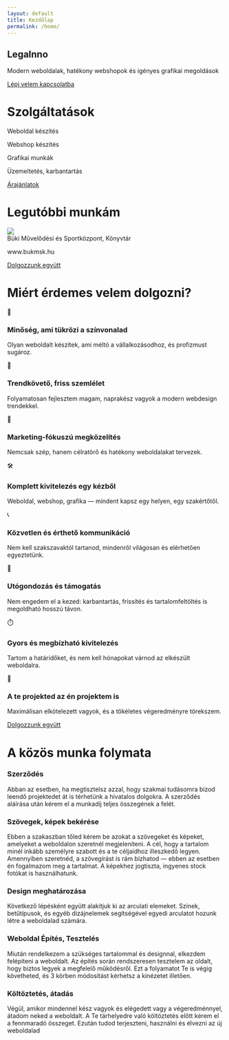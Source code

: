 ```yaml
---
layout: default
title: Kezdőlap
permalink: /home/
---
```

<div class="boxContainerLighter noPadding">
    <section class="hero-section">
        <div class="hero-content">
          <h1 data-aos="fade-right">LegaInno</h1>
          <p data-aos="fade-right" data-aos-delay="200">Modern weboldalak, hatékony webshopok és igényes grafikai megoldások</p>
        </div>
        <div data-aos="fade-right" data-aos-delay="400">
            <a href="../kapcsolat" class="button noMargin">
                <span>Lépj velem kapcsolatba</span>
                <i data-lucide="headset" class="icon"></i>
            </a>
        </div>
    </section>
</div>
<div class="boxContainerDarker">
    <div class="boxTitle2 mainText" data-aos="fade-right" data-aos-delay="200">
        <h1>Szolgáltatások</h1>
    </div>
    <div class="boxContainer_2">
        <div data-aos="fade-right" data-aos-delay="400">
            <div class="box boxHome">
                <div class="circle">
                    <i data-lucide="code" class="icon"></i>
                </div>
                <p>Weboldal készítés</p>
            </div>
        </div>
        <div data-aos="fade-right">
            <div class="box boxHome">
                <div class="circle">
                    <i data-lucide="shopping-basket" class="icon"></i>
                </div>
                <p>Webshop készítés</p>
            </div>
        </div>
        <div data-aos="fade-right" data-aos-delay="600">
            <div class="box boxHome">
                <div class="circle">
                    <i data-lucide="pen-tool" class="icon"></i>
                </div>
                <p>Grafikai munkák</p>
            </div>
        </div>
        <div data-aos="fade-right" data-aos-delay="200">
            <div class="box boxHome">
                <div class="circle">
                    <i data-lucide="construction" class="icon"></i>
                </div>
                <p>Üzemeltetés, karbantartás</p>
            </div>
        </div>
    </div>
    <div data-aos="fade-right"  data-aos-delay="200">
        <a href="../ajanlatok" class="button">
            <span>Árajánlatok</span>
            <i data-lucide="briefcase-business" class="icon"></i>
        </a>
    </div>
</div>
<div class="boxContainerLighter">
    <div class="boxTitle1 mainText2" data-aos="fade-right" data-aos-delay="200">
        <h1>Legutóbbi munkám</h1>
    </div>
    <div class="refBox" data-aos="fade-right" data-aos-delay="300">
        <div>
            <img src="..\img/mockup_buk.png" class="refBoxImg"/>
        </div>
        <div>
            <span class="refBoxTitle">Büki Művelődési és Sportközpont, Könyvtár</span>
            <p>www.bukmsk.hu</p>
        </div>
    </div>
    <div data-aos="fade-right">
        <a href="../kapcsolat" class="button">
            <span>Dolgozzunk együtt</span>
            <i data-lucide="briefcase-business" class="icon"></i>
        </a>
    </div>
</div>
<div class="boxContainerDarker mT-4">
    <div class="boxTitle2 mainText" data-aos="fade-right" data-aos-delay="200">
      <h1>Miért érdemes velem dolgozni?</h1>
    </div>
    <section class="why-work-with-me">
        <div class="benefits-grid">
            <div data-aos="fade-right" data-aos-delay="200">          
                <div class="benefit-item">
                    <span class="icon">🔧</span>
                    <h3>Minőség, ami tükrözi a színvonalad</h3>
                    <p>Olyan weboldalt készítek, ami méltó a vállalkozásodhoz, és profizmust sugároz.</p>
                </div>
            </div>
            <div data-aos="fade-right" data-aos-delay="300">
                <div class="benefit-item">
                    <span class="icon">🚀</span>
                    <h3>Trendkövető, friss szemlélet</h3>
                    <p>Folyamatosan fejlesztem magam, naprakész vagyok a modern webdesign trendekkel.</p>
                </div>
            </div>
            <div data-aos="fade-right" data-aos-delay="400">
                <div class="benefit-item">
                    <span class="icon">🎯</span>
                    <h3>Marketing-fókuszú megközelítés</h3>
                    <p>Nemcsak szép, hanem célratörő és hatékony weboldalakat tervezek.</p>
                </div>
            </div>
            <div data-aos="fade-right" data-aos-delay="500">
                <div class="benefit-item">
                    <span class="icon">🛠️</span>
                    <h3>Komplett kivitelezés egy kézből</h3>
                    <p>Weboldal, webshop, grafika — mindent kapsz egy helyen, egy szakértőtől.</p>
                </div>
            </div>
            <div data-aos="fade-right" data-aos-delay="600">
                <div class="benefit-item">
                    <span class="icon">📞</span>
                    <h3>Közvetlen és érthető kommunikáció</h3>
                    <p>Nem kell szakszavaktól tartanod, mindenről világosan és elérhetően egyeztetünk.</p>
                </div>
            </div>
            <div data-aos="fade-right" data-aos-delay="700">
                <div class="benefit-item">
                    <span class="icon">🧩</span>
                    <h3>Utógondozás és támogatás</h3>
                    <p>Nem engedem el a kezed: karbantartás, frissítés és tartalomfeltöltés is megoldható hosszú távon.</p>
                </div>
            </div>
            <div data-aos="fade-right" data-aos-delay="800">
                <div class="benefit-item">
                    <span class="icon">⏱️</span>
                    <h3>Gyors és megbízható kivitelezés</h3>
                    <p>Tartom a határidőket, és nem kell hónapokat várnod az elkészült weboldalra.</p>
                </div>
            </div>
            <div data-aos="fade-right" data-aos-delay="900">
                <div class="benefit-item">
                    <span class="icon">🤝</span>
                    <h3>A te projekted az én projektem is</h3>
                    <p>Maximálisan elkötelezett vagyok, és a tökéletes végeredményre törekszem.</p>
                </div>
            </div>
        </div>
    </section>
    <div data-aos="fade-right">
        <a href="../kapcsolat" class="button">
            <span>Dolgozzunk együtt</span>
            <i data-lucide="briefcase-business" class="icon"></i>
        </a>
    </div>
  </div>
<div class="boxContainerLighter">
    <div class="boxTitle1 mainText2" data-aos="fade-right" data-aos-delay="200">
        <h1>A közös munka folymata</h1>
    </div>
    <section class="timeLineContainer">
        <div class="timeLineContainerLine" data-aos="fade" data-aos-delay="600"></div>
        <div class="timeline-item" data-aos="fade-left" data-aos-delay="300">
            <div class="timeline-content">
                <h3>Szerződés</h3>
                <p>Abban az esetben, ha megtisztelsz azzal, hogy szakmai tudásomra bízod leendő projektedet át is térhetünk a hivatalos dolgokra. A szerződés aláírása után kérem el a munkadíj teljes összegének a felét. </p>
            </div>
            <div class="timeline-item-circle">
                <i data-lucide="handshake" class="icon"></i>
            </div>
        </div>
        <div class="timeline-item" data-aos="fade-left" data-aos-delay="400">
            <div class="timeline-content">
                <h3>Szövegek, képek bekérése</h3>
                <p>Ebben a szakaszban tőled kérem be azokat a szövegeket és képeket, amelyeket a weboldalon szeretnél megjeleníteni. A cél, hogy a tartalom minél inkább személyre szabott és a te céljaidhoz illeszkedő legyen. Amennyiben szeretnéd, a szövegírást is rám bízhatod — ebben az esetben én fogalmazom meg a tartalmat. A képekhez jogtiszta, ingyenes stock fotókat is használhatunk.</p>
            </div>
            <div class="timeline-item-circle">
                <i data-lucide="image-down" class="icon"></i>
            </div>
        </div>
        <div class="timeline-item" data-aos="fade-left" data-aos-delay="500">
            <div class="timeline-content">
                <h3>Design meghatározása</h3>
                <p>Következő lépésként együtt alakítjuk ki az arculati elemeket. Színek, betűtípusok, és egyéb dizájnelemek segítségével egyedi arculatot hozunk létre a weboldalad számára.</p>
            </div>
            <div class="timeline-item-circle">
                <i data-lucide="swatch-book" class="icon"></i>
            </div>
        </div>
        <div class="timeline-item" data-aos="fade-left" data-aos-delay="600">
            <div class="timeline-content">
                <h3>Weboldal Építés, Tesztelés</h3>
                <p>Miután rendelkezem a szükséges tartalommal és designnal, elkezdem felépíteni a weboldalt. Az építés során rendszeresen tesztelem az oldalt, hogy biztos legyek a megfelelő működésről. Ezt a folyamatot Te is végig követheted, és 3 körben módosítást kérhetsz a kinézetet illetően.</p>
            </div>
            <div class="timeline-item-circle">
                <i data-lucide="code" class="icon"></i>
            </div>
        </div>
        <div class="timeline-item" data-aos="fade-left" data-aos-delay="500">
            <div class="timeline-content">
                <h3>Költöztetés, átadás</h3>
                <p>Végül, amikor mindennel kész vagyok és elégedett vagy a végeredménnyel, átadom neked a weboldalt. A Te tárhelyedre való költöztetés előtt kérem el a fennmaradó összeget. Ezután tudod terjeszteni, használni és élvezni az új weboldalad</p>
            </div>
            <div class="timeline-item-circle">
                <i data-lucide="check" class="icon"></i>
            </div>
        </div>
    </section>
</div>  